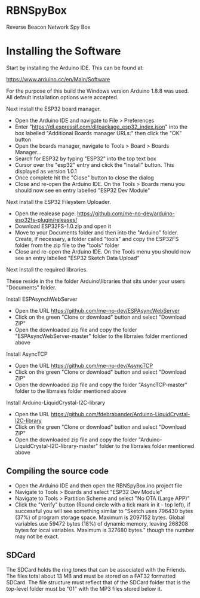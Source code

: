 # RBNSpyBox

Reverse Beacon Network Spy Box

# Installing the Software

Start by installing the Arduino IDE. This can be found at:

https://www.arduino.cc/en/Main/Software

For the purpose of this build the Windows version Arduino 1.8.8 was used. 
All default installation options were accepted.

Next install the ESP32 board manager.

- Open the Arduino IDE and navigate to File > Preferences
- Enter "https://dl.espressif.com/dl/package_esp32_index.json" into the box labelled
"Additional Boards manager URLs:" then click the "OK" button
- Open the boards manager, navigate to Tools > Board > Boards Manager...
- Search for ESP32 by typing "ESP32" into the top text box
- Cursor over the "esp32" entry and click the "Install" button. This displayed as version 1.0.1
- Once complete hit the "Close" button to close the dialog
- Close and re-open the Arduino IDE. On the Tools > Boards menu you should now see en entry labelled "ESP32 Dev Module"

Next install the ESP32 Fileystem Uploader.

- Open the realease page: https://github.com/me-no-dev/arduino-esp32fs-plugin/releases/
- Download ESP32FS-1.0.zip and open it
- Move to your Documents folder and then into the "Arduino" folder. Create, if necessary, a
folder called "tools" and copy the ESP32FS folder from the zip file to the "tools" folder
- Close and re-open the Arduino IDE. On the Tools menu you should now see an entry labelled "ESP32 Sketch Data Upload"

Next install the required libraries.

These reside in the the folder Arduino\libraries that sits under your users "Documents" folder.

Install ESPAsynchWebServer

- Open the URL https://github.com/me-no-dev/ESPAsyncWebServer
- Click on the green "Clone or download" button and select "Download ZIP"
- Open the downloaded zip file and copy the folder "ESPAsyncWebServer-master" folder to the librraies folder mentioned above

Install AsyncTCP

- Open the URL https://github.com/me-no-dev/AsyncTCP
- Click on the green "Clone or download" button and select "Download ZIP"
- Open the downloaded zip file and copy the folder "AsyncTCP-master" folder to the librraies folder mentioned above

Install Arduino-LiquidCrystal-I2C-library

- Open the URL https://github.com/fdebrabander/Arduino-LiquidCrystal-I2C-library
- Click on the green "Clone or download" button and select "Download ZIP"
- Open the downloaded zip file and copy the folder "Arduino-LiquidCrystal-I2C-library-master" folder to the librraies folder mentioned above

## Compiling the source code

- Open the Arduino IDE and then open the RBNSpyBox.ino project file
- Navigate to Tools > Boards and select "ESP32 Dev Module"
- Navigate to Tools > Partition Scheme and select "No OTA (Large APP)"
- Click the "Verify" button (Round circle with a tick mark in it - top left), if successful you will see something similar to 
"Sketch uses 796430 bytes (37%) of program storage space. Maximum is 2097152 bytes.
Global variables use 59472 bytes (18%) of dynamic memory, leaving 268208 bytes for local variables. Maximum is 327680 bytes."
though the number may not be exact.

## SDCard

The SDCard holds the ring tones that can be associated with the Friends. The files total about 13 MB and must be stored on a FAT32 formatted SDCard. 
The file structure must reflect that of the SDCard folder that is the top-level folder must be "01" with the MP3 files stored below it.
